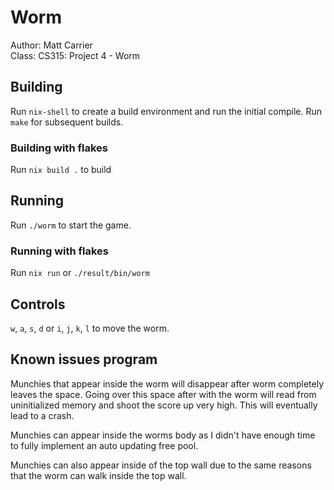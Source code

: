 # Worm

Author: Matt Carrier  
Class: CS315: Project 4 - Worm  

## Building

Run `nix-shell` to create a build environment and run the initial compile. Run `make` for subsequent builds.

### Building with flakes

Run `nix build .` to build

## Running

Run `./worm` to start the game.

### Running with flakes

Run `nix run` or `./result/bin/worm`

## Controls

`w`, `a`, `s`, `d` or `i`, `j`, `k`, `l` to move the worm.

## Known issues program

Munchies that appear inside the worm will disappear after worm completely leaves the space. Going over this space after with the worm will read from uninitialized memory
and shoot the score up very high. This will eventually lead to a crash.

Munchies can appear inside the worms body as I didn't have enough time to fully implement an auto updating free pool.

Munchies can also appear inside of the top wall due to the same reasons that the worm can walk inside the top wall.
